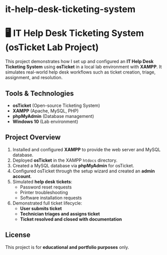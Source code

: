 # it-help-desk-ticketing-system
# 🖥️ IT Help Desk Ticketing System (osTicket Lab Project)

This project demonstrates how I set up and configured an **IT Help Desk Ticketing System** using **osTicket** in a local lab environment with **XAMPP**. It simulates real-world help desk workflows such as ticket creation, triage, assignment, and resolution.  

##  Tools & Technologies
- **osTicket** (Open-source Ticketing System)  
- **XAMPP** (Apache, MySQL, PHP)  
- **phpMyAdmin** (Database management)  
- **Windows 10** (Lab environment)
  

##  Project Overview
1. Installed and configured **XAMPP** to provide the web server and MySQL database.  
2. Deployed **osTicket** in the XAMPP `htdocs` directory.  
3. Created a MySQL database via **phpMyAdmin** for osTicket.  
4. Configured osTicket through the setup wizard and created an **admin account**.  
5. Simulated **help desk tickets**:
   - Password reset requests  
   - Printer troubleshooting  
   - Software installation requests  
6. Demonstrated full ticket lifecycle:
   - **User submits ticket**  
   - **Technician triages and assigns ticket**  
   - **Ticket resolved and closed with documentation**   

##  License
This project is for **educational and portfolio purposes** only.
